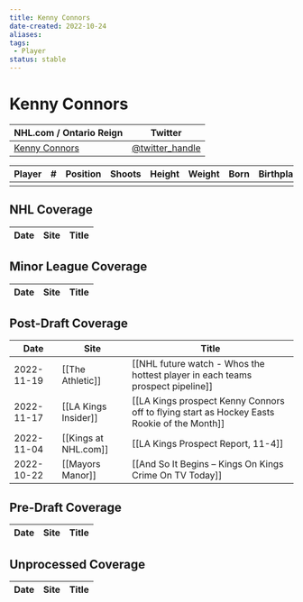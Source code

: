 ```yaml
---
title: Kenny Connors
date-created: 2022-10-24
aliases: 
tags:
 - Player
status: stable
---
```


# Kenny Connors

| NHL.com / Ontario Reign | Twitter                                 |
| ----------------------- | --------------------------------------- |
| [Kenny Connors]()           | [@twitter_handle](https://twitter.com/) | 

| Player | \#  | Position | Shoots | Height | Weight | Born | Birthplace | Draft |
| ------ | --- | -------- | ------ | ------ | ------ | ---- | ---------- | ----- |
|        |     |          |        |        |        |      |            |       |



## NHL  Coverage
| Date | Site | Title |
| ---- | ---- | ----- |



## Minor League Coverage
| Date | Site | Title |
| ---- | ---- | ----- |



## Post-Draft Coverage
| Date       | Site                 | Title                                                                                       |
| ---------- | -------------------- | ------------------------------------------------------------------------------------------- |
| 2022-11-19 | [[The Athletic]] | [[NHL future watch - Whos the hottest player in each teams prospect pipeline]] |
| 2022-11-17 | [[LA Kings Insider]] | [[LA Kings prospect Kenny Connors off to flying start as Hockey Easts Rookie of the Month]] |
| 2022-11-04 | [[Kings at NHL.com]] | [[LA Kings Prospect Report, 11-4]]                                                          |
| 2022-10-22 | [[Mayors Manor]]     | [[And So It Begins – Kings On Kings Crime On TV Today]] |



## Pre-Draft Coverage
| Date | Site | Title |
| ---- | ---- | ----- |


## Unprocessed Coverage
| Date | Site | Title |
| ---- | ---- | ----- |
